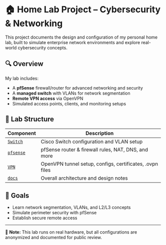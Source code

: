 # 🏠 Home Lab Project – Cybersecurity & Networking

This project documents the design and configuration of my personal home lab, built to simulate enterprise network environments and explore real-world cybersecurity concepts.

## 🔍 Overview

My lab includes:
- A **pfSense** firewall/router for advanced networking and security
- A **managed switch** with VLANs for network segmentation
- **Remote VPN access** via OpenVPN
- Simulated access points, clients, and monitoring setups

## 📂 Lab Structure

| Component | Description |
|----------|-------------|
| [`Switch`](switch/switch-l2-setup.md) | Cisco Switch configuration and VLAN setup |
| [`pfsense`](pfsense/pfsense-Router-Firewall.md) | pfSense router & firewall rules, NAT, DNS, and more |
| [`VPN`](vpn/vpn-tunnel-setup.md) | OpenVPN tunnel setup, configs, certificates, .ovpn files |
| [`docs`](docs/network-design.md) | Overall architecture and design notes |

## 🚀 Goals

- Learn network segmentation, VLANs, and L2/L3 concepts
- Simulate perimeter security with pfSense
- Establish secure remote access

---

📌 **Note:** This lab runs on real hardware, but all configurations are anonymized and documented for public review.
